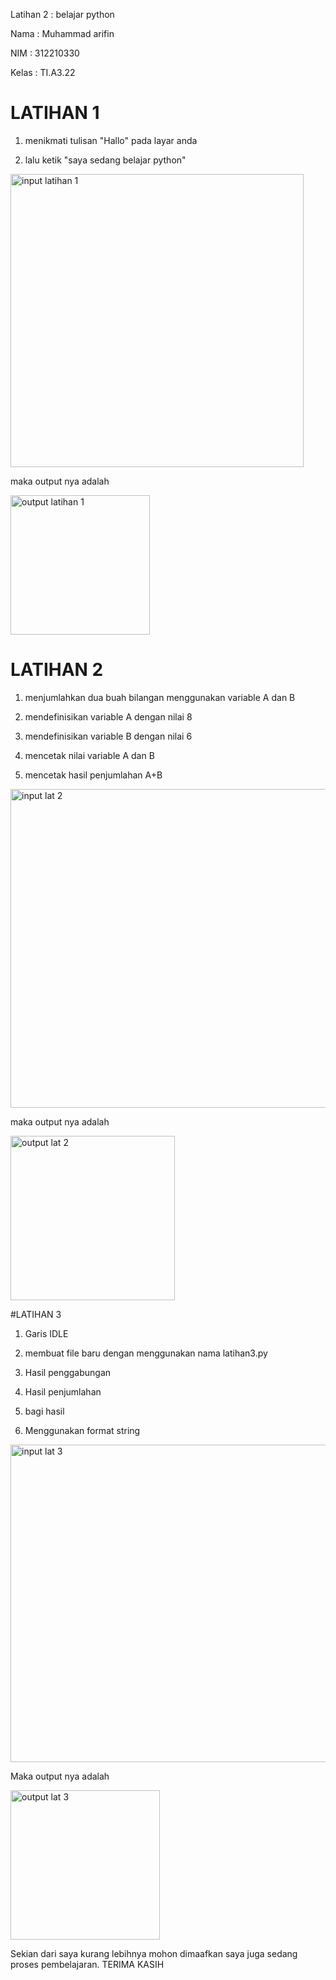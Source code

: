 Latihan 2 : belajar python

Nama      : Muhammad arifin

NIM       : 312210330

Kelas     : TI.A3.22

# LATIHAN 1

1. menikmati tulisan "Hallo" pada layar anda

2. lalu ketik "saya sedang belajar python"

<img width="469" alt="input latihan 1" src="https://user-images.githubusercontent.com/115518274/197449435-fe85cbcc-c57d-4d28-b219-72c35425e6e2.png">

maka output nya adalah

<img width="223" alt="output latihan 1" src="https://user-images.githubusercontent.com/115518274/197449542-03cb424e-ce5e-4f5b-b06c-aa190dce3865.png">

# LATIHAN 2

1. menjumlahkan dua buah bilangan menggunakan variable A dan B

2. mendefinisikan variable A dengan nilai  8

3. mendefinisikan variable B dengan nilai 6

4. mencetak nilai variable A dan B

5. mencetak hasil penjumlahan A+B

<img width="510" alt="input lat 2" src="https://user-images.githubusercontent.com/115518274/197449901-8b4891e5-a32d-4b8a-9e10-dfec9a28dea0.png">

maka output nya adalah

<img width="263" alt="output lat 2" src="https://user-images.githubusercontent.com/115518274/197449937-1dccebab-f39b-4acb-a95d-583fc9e0058f.png">

#LATIHAN 3

1. Garis IDLE

2. membuat file baru dengan menggunakan nama latihan3.py 

3. Hasil penggabungan

4. Hasil penjumlahan

5. bagi hasil

6. Menggunakan format string

<img width="508" alt="input lat 3" src="https://user-images.githubusercontent.com/115518274/197450267-2d4ccbc0-b509-4f11-9771-e6e083c65b71.png">

Maka output nya adalah

<img width="239" alt="output lat 3" src="https://user-images.githubusercontent.com/115518274/197450319-fa2d0267-7e2c-4e54-a3f7-0c013d8a0dc0.png">

Sekian dari saya kurang lebihnya mohon dimaafkan saya juga sedang proses pembelajaran. TERIMA KASIH
